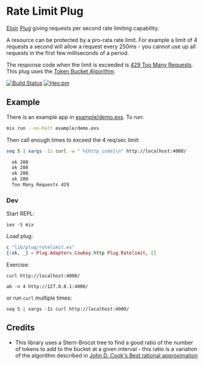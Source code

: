 # Rate Limit Plug

[Elixir](http://elixir-lang.org/) [Plug](https://hexdocs.pm/plug/readme.html) giving requests per second rate limiting capability.

A resource can be protected by a pro-rata rate limit. For example a limit of 4 requests a second will allow a request every 250ms - you cannot use up all requests in the first few milliseconds of a period.

The response code when the limit is exceeded is [429 Too Many Requests](https://tools.ietf.org/html/rfc6585#section-4). This plug uses the [Token Bucket Algorithm](https://en.wikipedia.org/wiki/Token_bucket).

[![Build Status](https://github.com/devstopfix/plug-ratelimit/workflows/ci/badge.svg)](https://github.com/devstopfix/plug-ratelimit/actions)
[![Hex.pm](https://img.shields.io/hexpm/v/plug_ratelimit.svg?style=flat-square)](https://hex.pm/packages/plug_ratelimit)


## Example

There is an example app in [example/demo.exs](example/demo.exs). To run:

```bash
mix run --no-halt example/demo.exs
```

Then call enough times to exceed the 4 req/sec limit:

```bash
seq 5 | xargs -Iz curl -w " %{http_code}\n" http://localhost:4000/

  ok 200
  ok 200
  ok 200
  ok 200
  Too Many Requests 429
```

### Dev

Start REPL:

    iex -S mix

Load plug:

```elixir
c "lib/plug/ratelimit.ex"
{:ok, _} = Plug.Adapters.Cowboy.http Plug.Ratelimit, []
```

Exercise:

    curl http://localhost:4000/

    ab -n 4 http://127.0.0.1:4000/

or run `curl` multiple times:

    seq 5 | xargs -Iz curl http://localhost:4000/


## Credits

* This library uses a Stern-Brocot tree to find a good ratio of the number of tokens to add to the bucket at a given interval - this ratio is a variation of the algorithm described in [John D. Cook's Best rational approximation](https://www.johndcook.com/blog/2010/10/20/best-rational-approximation/)
